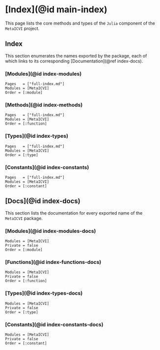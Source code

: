 # [Index](@id main-index)

This page lists the core methods and types of the `Julia` component of the `MetaICVI` project.

## Index

This section enumerates the names exported by the package, each of which links to its corresponding [Documentation](@ref index-docs).

### [Modules](@id index-modules)

```@index
Pages   = ["full-index.md"]
Modules = [MetaICVI]
Order = [:module]
```

### [Methods](@id index-methods)

```@index
Pages   = ["full-index.md"]
Modules = [MetaICVI]
Order = [:function]
```

### [Types](@id index-types)

```@index
Pages   = ["full-index.md"]
Modules = [MetaICVI]
Order = [:type]
```

### [Constants](@id index-constants)

```@index
Pages   = ["full-index.md"]
Modules = [MetaICVI]
Order = [:constant]
```

## [Docs](@id index-docs)

This section lists the documentation for every exported name of the `MetaICVI` package.

### [Modules](@id index-modules-docs)

```@autodocs
Modules = [MetaICVI]
Private = false
Order = [:module]
```

### [Functions](@id index-functions-docs)

```@autodocs
Modules = [MetaICVI]
Private = false
Order = [:function]
```

### [Types](@id index-types-docs)

```@autodocs
Modules = [MetaICVI]
Private = false
Order = [:type]
```

### [Constants](@id index-constants-docs)

```@autodocs
Modules = [MetaICVI]
Private = false
Order = [:constant]
```
